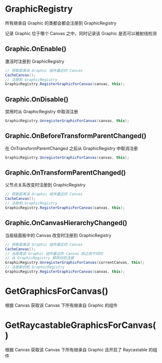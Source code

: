 # GraphicRegistry

所有继承自 Graphic 的类都会都会注册到 GraphicRegistry

记录 Graphic 位于哪个 Canvas 之中，同时记录该 Graphic 是否可以被射线检测 

## Graphic.OnEnable()

激活时注册到 GraphicRegistry

```c#
// 获取距离该 Graphic 组件最近的 Canvas
CacheCanvas();
// 注册到 GraphicRegistry
GraphicRegistry.RegisterGraphicForCanvas(canvas, this);
```

## Graphic.OnDisable()

禁用时从 GraphicRegistry 中取消注册

```c#
GraphicRegistry.UnregisterGraphicForCanvas(canvas, this);
```

## Graphic.OnBeforeTransformParentChanged()

在 OnTransformParentChanged 之前从 GraphicRegistry 中取消注册

```c#
GraphicRegistry.UnregisterGraphicForCanvas(canvas, this);
```

## Graphic.OnTransformParentChanged()

父节点关系改变时注册到 GraphicRegistry

```c#
// 获取距离该 Graphic 组件最近的 Canvas
CacheCanvas();
// 注册到 GraphicRegistry
GraphicRegistry.RegisterGraphicForCanvas(canvas, this);
```

## Graphic.OnCanvasHierarchyChanged()

当层级面板中的 Canvas 改变时注册到 GraphicRegistry

```c#
// 获取距离该 Graphic 组件最近的 Canvas
CacheCanvas();
// 当距离该 Graphic 组件最近的 Canvas 和之前不同时
// 从 GraphicRegistry 移除旧的注册
GraphicRegistry.UnregisterGraphicForCanvas(currentCanvas, this);
// 注册新的到 GraphicRegistry
GraphicRegistry.RegisterGraphicForCanvas(canvas, this);
```

# GetGraphicsForCanvas()

根据 Canvas 获取该 Canvas 下所有继承自 Graphic 的组件

# GetRaycastableGraphicsForCanvas()

根据 Canvas 获取该 Canvas 下所有继承自 Graphic 且开启了 Raycastable 的组件